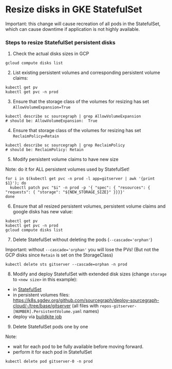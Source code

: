 # Resize disks in GKE StatefulSet

Important: this change will cause recreation of all pods in the StatefulSet, which can cause downtime if application is not highly available.

### Steps to resize StatefulSet persistent disks

1. Check the actual disks sizes in GCP

```
gcloud compute disks list
```

2. List existing persistent volumes and corresponding persistent volume claims:

```
kubectl get pv
kubectl get pvc -n prod
```

3. Ensure that the storage class of the volumes for resizing has set `AllowVolumeExpansion=True`

```
kubectl describe sc sourcegraph | grep AllowVolumeExpansion
# should be: AllowVolumeExpansion:  True
```

4. Ensure that storage class of the volumes for resizing has set `ReclaimPolicy=Retain`

```
kubectl describe sc sourcegraph | grep ReclaimPolicy
# should be: ReclaimPolicy: Retain
```

5. Modify persistent volume claims to have new size

Note: do it for ALL persistent volumes used by StatefulSet!

```
for i in $(kubectl get pvc -n prod -l app=gitserver | awk '{print $1}'); do
  kubectl patch pvc "$i" -n prod -p '{ "spec": { "resources": { "requests": { "storage": "${NEW_STORAGE_SIZE}" }}}}'
done

```

6. Ensure that all resized persistent volumes, persistent volume claims and google disks has new value:

```
kubectl get pv
kubectl get pvc -n prod
gcloud compute disks list
```

7. Delete StatefulSet without deleting the pods (`--cascade='orphan'`)

Important: without `--cascade='orphan'` you will lose the PVs! (But not the GCP disks since `Retain` is set on the StorageClass)

```
kubectl delete sts gitserver --cascade=orphan -n prod
```

8. Modify and deploy StatefulSet with extended disk sizes (change `storage` to `<new size>` in this example):

- in [StatefulSet](https://k8s.sgdev.org/github.com/sourcegraph/deploy-sourcegraph-cloud/-/blob/base/gitserver/gitserver.StatefulSet.yaml?L148)
- in persistent volumes files: https://k8s.sgdev.org/github.com/sourcegraph/deploy-sourcegraph-cloud/-/tree/base/gitserver (all files with `repos-gitserver-[NUMBER].PersistentVolume.yaml` names)
- deploy via [buildkite job](https://buildkite.com/sourcegraph/deploy-sourcegraph-cloud)

9. Delete StatefulSet pods one by one

Note:

- wait for each pod to be fully available before moving forward.
- perform it for each pod in StatefulSet

```
kubectl delete pod gitserver-0 -n prod
```
